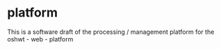 platform
========

This is a software draft of the processing / management platform for the oshwt - web - platform
